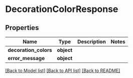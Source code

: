 # DecorationColorResponse

## Properties
Name | Type | Description | Notes
------------ | ------------- | ------------- | -------------
**decoration_colors** | **object** |  | 
**error_message** | **object** |  | 

[[Back to Model list]](../README.md#documentation-for-models) [[Back to API list]](../README.md#documentation-for-api-endpoints) [[Back to README]](../README.md)

